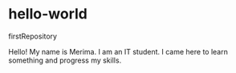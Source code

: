 # hello-world
firstRepository

Hello! 
My name is Merima. 
I am an IT student. I came here to learn something and progress my skills.
